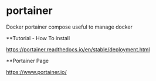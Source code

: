 # portainer
Docker portainer compose useful to manage docker 

**Tutorial - How To install

https://portainer.readthedocs.io/en/stable/deployment.html

**Portainer Page

https://www.portainer.io/
